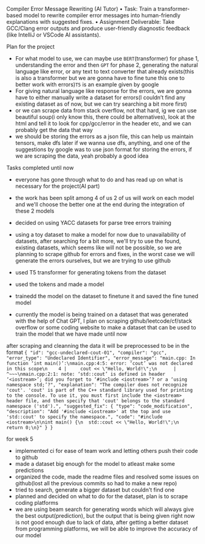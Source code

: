 Compiler Error Message Rewriting (AI Tutor)
• Task: Train a transformer-based model to rewrite compiler error messages into human-friendly explanations with suggested fixes.
• Assignment Deliverable: Take GCC/Clang error outputs and produce user-friendly diagnostic feedback (like IntelliJ or VSCode AI assistants).

Plan for the project
- For what model to use, we can maybe use `BERT`(transformer) for phase 1, understanding the error and then `GPT` for phase 2, generating the natural language like error, or any text to text converter that already exists(this is also a transformer but we are gonna have to fine tune this one to better work with errors)`T5` is an example given by google
- For giving natural language like response for the errors, we are gonna have to either manually write a dataset for errors(I couldn’t find any existing dataset as of now, but we can try searching a bit more first)
- or we can scrape data from stack overflow, not that hard, ig we can use beautiful soup(i only know this, there could be alternatives), look at the html and tell it to look for cpp/gcc/error in the header etc, and we can probably get the data that way
-  we should be storing the errors as a json file, this can help us maintain tensors, make dfs later if we wanna use dfs, anything, and one of the suggestions by google was to use json format for storing the errors, if we are  scraping the data, yeah probably a good idea


Tasks completed until now
* everyone has gone through what to do and has read up on what is necessary for the project(AI part)
* the work has been split among 4 of us 2 of us will work on each model and we'll choose the better one at the end during the integration of these 2 models
* decided on using YACC datasets for parse tree errors training
* using a toy dataset to make a model for now due to unavailability of datasets, after searching for a bit more, we'll try to use the found, existing datasets, which seems like will not be possible, so we are planning to scrape github for errors and fixes, in the worst case we will generate the errors ourselves, but we are trying to use github
* used T5 transformer for generating tokens from the dataset
* used the tokens and made a model
* trainedd the model on the dataset to finetune it and saved the fine tuned model

* currently the model is being trained on a dataset that was generated with the help of Chat GPT, I plan on scraping github/leetcode/cf/stack overflow or some coding website to make a  dataset that can be used to train the model that we have made until now 

after scraping and cleanning the data it will be preprocessed to be in the format 
`{
    "id": "gcc-undeclared-cout-01",
    "compiler": "gcc",
    "error_type": "Undeclared Identifier",
    "error_message": "main.cpp: In function ‘int main()’:\nmain.cpp:4:5: error: ‘cout’ was not declared in this scope\n    4 |     cout << \"Hello, World!\";\n      |     ^~~~\nmain.cpp:2:1: note: ‘std::cout’ is defined in header ‘<iostream>’; did you forget to ‘#include <iostream>’? or a ‘using namespace std;’?",
    "explanation": "The compiler does not recognize 'cout'. 'cout' is part of the C++ standard library used for printing to the console. To use it, you must first include the <iostream> header file, and then specify that 'cout' belongs to the standard namespace ('std').",
    "suggested_fix": {
      "type": "code_modification",
      "description": "Add '#include <iostream>' at the top and use 'std::cout' to specify the namespace.",
      "code": "#include <iostream>\n\nint main() {\n  std::cout << \"Hello, World!\";\n  return 0;\n}"
    }
  }`


for week 5
*  implemented ci for ease of team work and letting others push their code to github
*  made a dataset big enough for the model to atleast make some predictions
*  organized the code, made the readme files and resolved some issues on github(lost all the previous commits so had to make a new repo)
*  tried to search, generate a bigger dataset but couldn't find one
* planned and decided on what to do for the dataset, plan is to scrape coding platforms
* we are using beam search for generating words which will always give the best output(prediction), but the output that is being given right now is not good enough due to lack of data, after getting a better dataset from programming platforms, we will be able to improve the accuracy of our model
